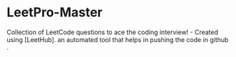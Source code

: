# LeetPro-Master
Collection of LeetCode questions to ace the coding interview! - Created using [LeetHub].
an automated tool that helps in pushing the code in github .

